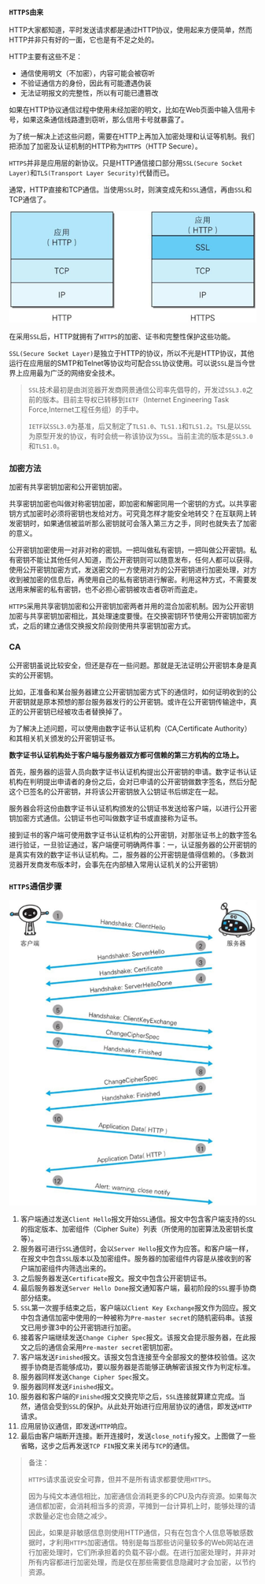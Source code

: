 ### `HTTPS由来`

HTTP大家都知道，平时发送请求都是通过HTTP协议，使用起来方便简单，然而HTTP并非只有好的一面，它也是有不足之处的。

HTTP主要有这些不足：

- 通信使用明文（不加密），内容可能会被窃听
- 不验证通信方的身份，因此有可能遭遇伪装
- 无法证明报文的完整性，所以有可能已遭篡改

如果在HTTP协议通信过程中使用未经加密的明文，比如在Web页面中输入信用卡号，如果这条通信线路遭到窃听，那么信用卡号就暴露了。

为了统一解决上述这些问题，需要在HTTP上再加入加密处理和认证等机制。我们把添加了加密及认证机制的HTTP称为`HTTPS`（HTTP Secure）。

`HTTPS`并非是应用层的新协议。只是HTTP通信接口部分用`SSL(Secure Socket Layer)`和`TLS(Transport Layer Security)`代替而已。

通常，HTTP直接和TCP通信。当使用`SSL`时，则演变成先和`SSL`通信，再由`SSL`和TCP通信了。

![image-20210715134306831](https://github.com/limchen233/picgo/blob/master/img/image-20210715134306831.png?raw=true)

在采用`SSL`后，HTTP就拥有了`HTTPS`的加密、证书和完整性保护这些功能。

`SSL(Secure Socket Layer)`是独立于HTTP的协议，所以不光是HTTP协议，其他运行在应用层的SMTP和Telnet等协议均可配合`SSL`协议使用。可以说`SSL`是当今世界上应用最为广泛的网络安全技术。

> `SSL`技术最初是由浏览器开发商网景通信公司率先倡导的，开发过`SSL3.0`之前的版本。目前主导权已转移到`IETF`（Internet Engineering Task Force,Internet工程任务组）的手中。
>
> `IETF`以`SSL3.0`为基准，后又制定了`TLS1.0`、`TLS1.1`和`TLS1.2`。`TSL`是以`SSL`为原型开发的协议，有时会统一称该协议为`SSL`。当前主流的版本是`SSL3.0`和`TLS1.0`。

### 加密方法

加密有共享密钥加密和公开密钥加密。

共享密钥加密也叫做对称密钥加密，即加密和解密同用一个密钥的方式。以共享密钥方式加密时必须将密钥也发给对方。可究竟怎样才能安全地转交？在互联网上转发密钥时，如果通信被监听那么密钥就可会落入第三方之手，同时也就失去了加密的意义。

公开密钥加密使用一对非对称的密钥。一把叫做私有密钥，一把叫做公开密钥。私有密钥不能让其他任何人知道，而公开密钥则可以随意发布，任何人都可以获得。使用公开密钥加密方式，发送密文的一方使用对方的公开密钥进行加密处理，对方收到被加密的信息后，再使用自己的私有密钥进行解密。利用这种方式，不需要发送用来解密的私有密钥，也不必担心密钥被攻击者窃听而盗走。

`HTTPS`采用共享密钥加密和公开密钥加密两者并用的混合加密机制。因为公开密钥加密与共享密钥加密相比，其处理速度要慢。在交换密钥环节使用公开密钥加密方式，之后的建立通信交换报文阶段则使用共享密钥加密方式。

### CA

公开密钥虽说比较安全，但还是存在一些问题。那就是无法证明公开密钥本身是真实的公开密钥。

比如，正准备和某台服务器建立公开密钥加密方式下的通信时，如何证明收到的公开密钥就是原本预想的那台服务器发行的公开密钥。或许在公开密钥传输途中，真正的公开密钥已经被攻击者替换掉了。

为了解决上述问题，可以使用由数字证书认证机构（CA,Certificate Authority）和其相关机关颁发的公开密钥证书。

**数字证书认证机构处于客户端与服务器双方都可信赖的第三方机构的立场上。**

首先，服务器的运营人员向数字证书认证机构提出公开密钥的申请。数字证书认证机构在判明提出申请者的身份之后，会对已申请的公开密钥做数字签名，然后分配这个已签名的公开密钥，并将该公开密钥放入公钥证书后绑定在一起。

服务器会将这份由数字证书认证机构颁发的公钥证书发送给客户端，以进行公开密钥加密方式通信。公钥证书也可叫做数字证书或直接称为证书。

接到证书的客户端可使用数字证书认证机构的公开密钥，对那张证书上的数字签名进行验证，一旦验证通过，客户端便可明确两件事：一，认证服务器的公开密钥的是真实有效的数字证书认证机构。二，服务器的公开密钥是值得信赖的。（多数浏览器开发商发布版本时，会事先在内部植入常用认证机关的公开密钥）

### `HTTPS`通信步骤

![image-20210715145329779](https://github.com/limchen233/picgo/blob/master/img/image-20210715145329779.png?raw=true)

1. 客户端通过发送`Client Hello`报文开始`SSL`通信。报文中包含客户端支持的`SSL`的指定版本、加密组件（Cipher Suite）列表（所使用的加密算法及密钥长度等）。
2. 服务器可进行`SSL`通信时，会以`Server Hello`报文作为应答。和客户端一样，在报文中包含`SSL`版本以及加密组件。服务器的加密组件内容是从接收到的客户端加密组件内筛选出来的。
3. 之后服务器发送`Certificate`报文。报文中包含公开密钥证书。
4. 最后服务器发送`Server Hello Done`报文通知客户端，最初阶段的`SSL`握手协商部分结束。
5. `SSL`第一次握手结束之后，客户端以`Client Key Exchange`报文作为回应。报文中包含通信加密中使用的一种被称为`Pre-master secret`的随机密码串。该报文已用步骤3中的公开密钥进行加密。
6. 接着客户端继续发送`Change Cipher Spec`报文。该报文会提示服务器，在此报文之后的通信会采用`Pre-master secret`密钥加密。
7. 客户端发送`Finished`报文。该报文包含连接至今全部报文的整体校验值。这次握手协商是否能够成功，要以服务器是否能够正确解密该报文作为判定标准。
8. 服务器同样发送`Change Cipher Spec`报文。
9. 服务器同样发送`Finished`报文。
10. 服务器和客户端的`Finished`报文交换完毕之后，`SSL`连接就算建立完成。当然，通信会受到`SSL`的保护。从此处开始进行应用层协议的通信，即发送`HTTP`请求。
11. 应用层协议通信，即发送`HTTP`响应。
12. 最后由客户端断开连接。断开连接时，发送`close_notify`报文。上图做了一些省略，这步之后再发送`TCP FIN`报文来关闭与`TCP`的通信。



> 备注：
>
> `HTTPS`请求虽说安全可靠，但并不是所有请求都要使用`HTTPS`。
>
> 因为与纯文本通信相比，加密通信会消耗更多的CPU及内存资源。如果每次通信都加密，会消耗相当多的资源，平摊到一台计算机上时，能够处理的请求数量必定也会随之减少。
>
> 因此，如果是非敏感信息则使用HTTP通信，只有在包含个人信息等敏感数据时，才利用`HTTPS`加密通信。特别是每当那些访问量较多的Web网站在进行加密处理时，它们所承担着的负载不容小觑。在进行加密处理时，并非对所有内容都进行加密处理，而是仅在那些需要信息隐藏时才会加密，以节约资源。

